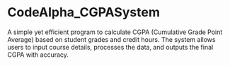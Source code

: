 # CodeAlpha_CGPASystem
A simple yet efficient program to calculate CGPA (Cumulative Grade Point Average) based on student grades and credit hours. The system allows users to input course details, processes the data, and outputs the final CGPA with accuracy.
